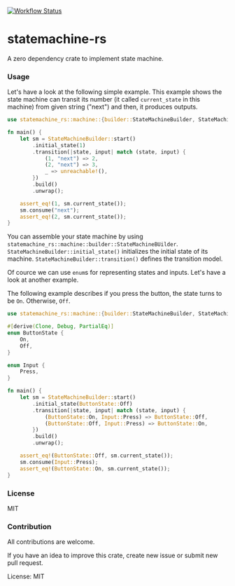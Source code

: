 [![Workflow Status](https://github.com/yuk1ty/statemachine-rs/workflows/Rust/badge.svg)](https://github.com/yuk1ty/statemachine-rs/actions?query=workflow%3A%22Rust%22)

# statemachine-rs

A zero dependency crate to implement state machine.

### Usage

Let's have a look at the following simple example. This example shows the state machine
can transit its number (it called `current_state` in this machine)
from given string ("next") and then, it produces outputs.

```rust
use statemachine_rs::machine::{builder::StateMachineBuilder, StateMachine};

fn main() {
    let sm = StateMachineBuilder::start()
        .initial_state(1)
        .transition(|state, input| match (state, input) {
            (1, "next") => 2,
            (2, "next") => 3,
            _ => unreachable!(),
        })
        .build()
        .unwrap();

    assert_eq!(1, sm.current_state());
    sm.consume("next");
    assert_eq!(2, sm.current_state());
}
```

You can assemble your state machine by using `statemachine_rs::machine::builder::StateMachineBUilder`.
`StateMachineBuilder::initial_state()` initializes the initial state of its machine.
`StateMachineBuilder::transition()` defines the transition model.

Of cource we can use `enum`s for representing states and inputs. Let's have a look at another example.

The following example describes if you press the button, the state turns to be `On`. Otherwise, `Off`.

```rust
use statemachine_rs::machine::{builder::StateMachineBuilder, StateMachine};

#[derive(Clone, Debug, PartialEq)]
enum ButtonState {
    On,
    Off,
}

enum Input {
    Press,
}

fn main() {
    let sm = StateMachineBuilder::start()
        .initial_state(ButtonState::Off)
        .transition(|state, input| match (state, input) {
            (ButtonState::On, Input::Press) => ButtonState::Off,
            (ButtonState::Off, Input::Press) => ButtonState::On,
        })
        .build()
        .unwrap();

    assert_eq!(ButtonState::Off, sm.current_state());
    sm.consume(Input::Press);
    assert_eq!(ButtonState::On, sm.current_state());
}
```

### License

MIT

### Contribution

All contributions are welcome.

If you have an idea to improve this crate, create new issue or submit new pull request.

License: MIT
